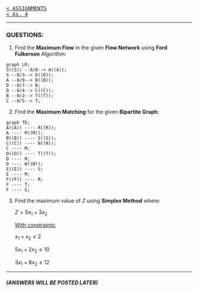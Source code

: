 [<kbd>< ASSIGNMENTS</kbd>](../../README.md#assignments-qa)  
[<kbd>< As. 4</kbd>](../a4/assignment_4.md)

---

### QUESTIONS:

1. Find the **Maximum Flow** in the given **Flow Network** using **Ford Fulkerson** Algorithm:

```mermaid
graph LR;
S((S)) --0/8--> A((A));
S --0/3--> D((D));
A --0/9--> B((B));
D --0/7--> B;
D --0/4--> C((C));
B --0/2--> T((T));
C --0/5--> T;
```

2. Find the **Maximum Matching** for the given **Bipartite Graph**:
```mermaid
graph TD;
A((A)) ---- R((R));
A ---- M((M));
B((B)) ---- S((S));
C((C)) ---- N((N));
C ---- M;
D((D)) ---- T((T));
D ---- N;
D ---- W((W));
E((E)) ---- S;
E ---- M;
F((F)) ---- R;
F ---- T;
F ---- S;
```

3. Find the maximum value of $Z$ using **Simplex Method** where:

    $Z = 5 x_1 + 3 x_2$

    <ins>With constraints:</ins>

    $x_1 + x_2 \leqslant 2$

    $5 x_1 + 2 x_2 \leqslant 10$

    $3 x_1 + 8 x_2 \leqslant 12$


---
##### (ANSWERS WILL BE POSTED LATER)